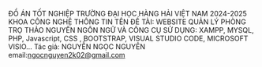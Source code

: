 ĐỒ ÁN TỐT NGHIỆP TRƯỜNG ĐẠI HỌC HÀNG HẢI VIỆT NAM 2024-2025 KHOA CÔNG NGHỆ THÔNG TIN
TÊN ĐỀ TÀI: WEBSITE QUẢN LÝ PHÒNG TRỌ THẢO NGUYÊN
NGÔN NGỮ VÀ CÔNG CỤ SỬ DỤNG: XAMPP, MYSQL, PHP, Javascript, CSS , BOOTSTRAP, VISUAL STUDIO CODE, MICROSOFT VISIO...
Tác giả: NGUYỄN NGỌC NGUYÊN
email:ngocnguyen2k02@gmail.com

